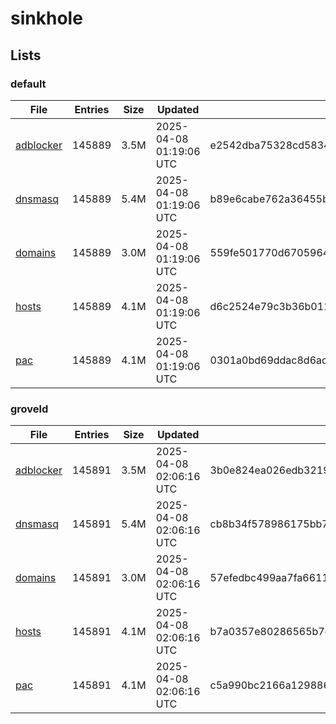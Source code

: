 # sinkhole

## Lists

### default

|File|Entries|Size|Updated|Hash|
|-|-|-|-|-|
|[adblocker](https://raw.githubusercontent.com/groveld/sinkhole/lists/default/adblocker.txt)|145889|3.5M|2025-04-08 01:19:06 UTC|e2542dba75328cd5834cba5bb0ef60ead64b31a40e9a6ebb5e7bd89db7eb1fa4|
|[dnsmasq](https://raw.githubusercontent.com/groveld/sinkhole/lists/default/dnsmasq.txt)|145889|5.4M|2025-04-08 01:19:06 UTC|b89e6cabe762a36455b559a0ba57ff49988fdd306aa829a9883b11fdcaf35bbe|
|[domains](https://raw.githubusercontent.com/groveld/sinkhole/lists/default/domains.txt)|145889|3.0M|2025-04-08 01:19:06 UTC|559fe501770d67059644352386c8f80d9d971960c45c8d0acb2994cfe7a13b04|
|[hosts](https://raw.githubusercontent.com/groveld/sinkhole/lists/default/hosts.txt)|145889|4.1M|2025-04-08 01:19:06 UTC|d6c2524e79c3b36b0119e867fcdca2052aadf1bb96fdd2bfe52f893832f2eb1b|
|[pac](https://raw.githubusercontent.com/groveld/sinkhole/lists/default/pac.txt)|145889|4.1M|2025-04-08 01:19:06 UTC|0301a0bd69ddac8d6ad6d11643957b36e6daec8e4db1e4209dc099642e7a3852|

### groveld

|File|Entries|Size|Updated|Hash|
|-|-|-|-|-|
|[adblocker](https://raw.githubusercontent.com/groveld/sinkhole/lists/groveld/adblocker.txt)|145891|3.5M|2025-04-08 02:06:16 UTC|3b0e824ea026edb3219de7e0d476f250f6ba9eedbedb25487f91faa4c451b333|
|[dnsmasq](https://raw.githubusercontent.com/groveld/sinkhole/lists/groveld/dnsmasq.txt)|145891|5.4M|2025-04-08 02:06:16 UTC|cb8b34f578986175bb7a7718f860134adf73edb0f3f87432d7b88edff480c1f9|
|[domains](https://raw.githubusercontent.com/groveld/sinkhole/lists/groveld/domains.txt)|145891|3.0M|2025-04-08 02:06:16 UTC|57efedbc499aa7fa661173ef0a77576dc6586903e195c368b5436213ce055137|
|[hosts](https://raw.githubusercontent.com/groveld/sinkhole/lists/groveld/hosts.txt)|145891|4.1M|2025-04-08 02:06:16 UTC|b7a0357e80286565b7ee1a7e82198f44e227653f3009658572a5d7b882d53abf|
|[pac](https://raw.githubusercontent.com/groveld/sinkhole/lists/groveld/pac.txt)|145891|4.1M|2025-04-08 02:06:16 UTC|c5a990bc2166a129886868b82f58237ed8fd077fbd524e37669a9f0e3f4e6acd|
